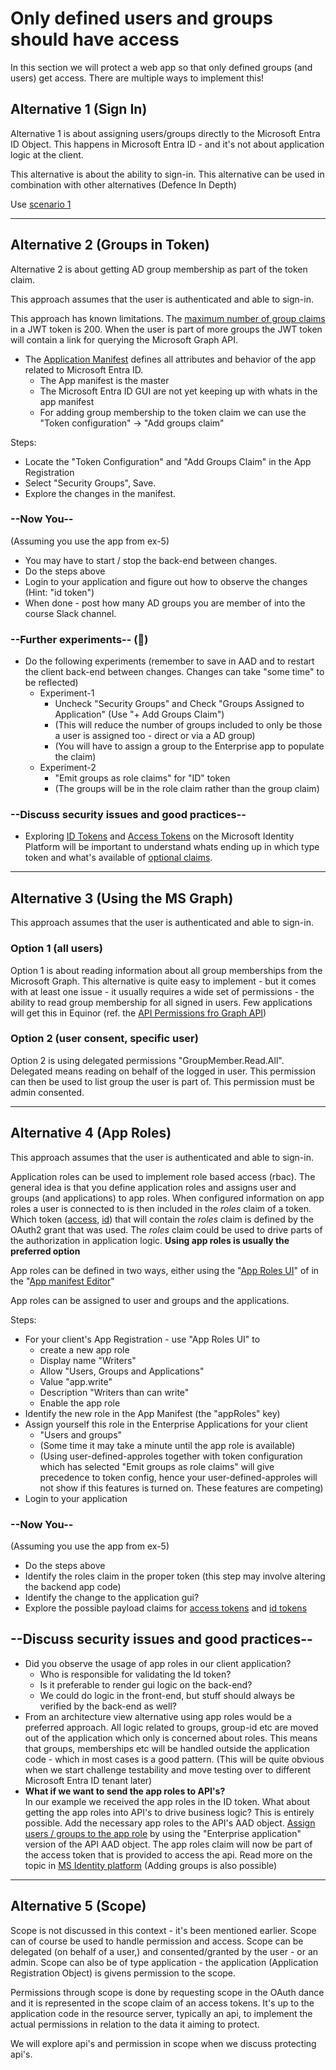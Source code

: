 <!-- markdownlint-disable MD034 MD024 -->

# Only defined users and groups should have access

In this section we will protect a web app so that only defined groups (and users) get access. There are multiple ways to implement this!

## Alternative 1 (Sign In)

Alternative 1 is about assigning users/groups directly to the Microsoft Entra ID Object. This happens in Microsoft Entra ID - and it's not about application logic at the client.

This alternative is about the ability to sign-in. This alternative can be used in combination with other alternatives (Defence In Depth)

Use [scenario 1](scenario_1.md)

----

## Alternative 2 (Groups in Token)

Alternative 2 is about getting AD group membership as part of the token claim.

This approach assumes that the user is authenticated and able to sign-in.

This approach has known limitations. The [maximum number of group claims](https://docs.microsoft.com/en-us/azure/active-directory/hybrid/how-to-connect-fed-group-claims#important-caveats-for-this-functionality) in a JWT token is 200. When the user is part of more groups the JWT token will contain a link for querying the Microsoft Graph API.

* The [Application Manifest](https://docs.microsoft.com/en-us/azure/active-directory/develop/reference-app-manifest) defines all attributes and behavior of the app related to Microsoft Entra ID.
  * The App manifest is the master
  * The Microsoft Entra ID GUI are not yet keeping up with whats in the app manifest
  * For adding group membership to the token claim we can use the "Token configuration" -> "Add groups claim"
  
Steps:

* Locate the "Token Configuration" and "Add Groups Claim" in the App Registration
* Select "Security Groups", Save.
* Explore the changes in the manifest.

### --Now You--

(Assuming you use the app from ex-5)

* You may have to start / stop the back-end between changes.
* Do the steps above
* Login to your application and figure out how to observe the changes (Hint: "id token")
* When done - post how many AD groups you are member of into the course Slack channel.

### --Further experiments-- (🥸)

* Do the following experiments (remember to save in AAD and to restart the client back-end between changes. Changes can take "some time" to be reflected)
  * Experiment-1
    * Uncheck "Security Groups" and Check "Groups Assigned to Application" (Use "+ Add Groups Claim")
    * (This will reduce the number of groups included to only be those a user is assigned too - direct or via a AD group)
    * (You will have to assign a group to the Enterprise app to populate the claim)
  * Experiment-2
    * "Emit groups as role claims" for "ID" token
    * (The groups will be in the role claim rather than the group claim)

### --Discuss security issues and good practices--

* Exploring [ID Tokens](https://docs.microsoft.com/en-us/azure/active-directory/develop/id-tokens) and [Access Tokens](https://docs.microsoft.com/en-us/azure/active-directory/develop/access-tokens) on the Microsoft Identity Platform will be important to understand whats ending up in which type token and what's available of [optional claims](https://docs.microsoft.com/en-us/azure/active-directory/develop/active-directory-optional-claims).

----

## Alternative 3 (Using the MS Graph)

This approach assumes that the user is authenticated and able to sign-in.

### Option 1 (all users)

Option 1 is about reading information about all group memberships from the Microsoft Graph. This alternative is quite easy to implement - but it comes with at least one issue - it usually requires a wide set of permissions - the ability to read group membership for all signed in users. Few applications will get this in Equinor (ref. the [API Permissions fro Graph API](https://docs.omnia.equinor.com/governance/iam/App-Admin-Consent/#api-permissions-for-graph-api))

### Option 2 (user consent, specific user)

Option 2 is using delegated permissions "GroupMember.Read.All". Delegated means reading on behalf of the logged in user. This permission can then be used to list group the user is part of. This permission must be admin consented.

----

## Alternative 4 (App Roles)

This approach assumes that the user is authenticated and able to sign-in.

Application roles can be used to implement role based access (rbac). The general idea is that you define application roles and assigns user and groups (and applications) to app roles. When configured information on app roles a user is connected to is then included in the _roles_ claim of a token. Which token ([access](https://docs.microsoft.com/en-us/azure/active-directory/develop/access-tokens#payload-claims), [id](https://docs.microsoft.com/en-us/azure/active-directory/develop/id-tokens#payload-claims)) that will contain the _roles_ claim is defined by the OAuth2 grant that was used. The _roles_ claim could be used to drive parts of the authorization in application logic. **Using app roles is usually the preferred option**

App roles can be defined in two ways, either using the "[App Roles UI](https://docs.microsoft.com/nb-no/azure/active-directory/develop/howto-add-app-roles-in-azure-ad-apps#app-roles-ui)" of in the "[App manifest Editor](https://docs.microsoft.com/nb-no/azure/active-directory/develop/howto-add-app-roles-in-azure-ad-apps#app-manifest-editor)"

App roles can be assigned to user and groups and the applications.

Steps:

* For your client's App Registration - use "App Roles UI" to
  * create a new app role
  * Display name "Writers"
  * Allow "Users, Groups and Applications"
  * Value "app.write"
  * Description "Writers than can write"
  * Enable the app role
* Identify the new role in the App Manifest (the "appRoles" key)
* Assign yourself this role in the Enterprise Applications for your client
  * "Users and groups"
  * (Some time it may take a minute until the app role is available)
  * (Using user-defined-approles together with token configuration which has selected "Emit groups as role claims" will give precedence to token config, hence your user-defined-approles will not show if this features is turned on. These features are competing)
* Login to your application

### --Now You--

(Assuming you use the app from ex-5)

* Do the steps above
* Identify the roles claim in the proper token (this step may involve altering the backend app code)
* Identify the change to the application gui?
* Explore the possible payload claims for [access tokens](https://docs.microsoft.com/en-us/azure/active-directory/develop/access-tokens#payload-claims) and [id tokens](https://docs.microsoft.com/en-us/azure/active-directory/develop/id-tokens#payload-claims)

## --Discuss security issues and good practices--

* Did you observe the usage of app roles in our client application?
  * Who is responsible for validating the Id token?
  * Is it preferable to render gui logic on the back-end?
  * We could do logic in the front-end, but stuff should always be verified by the back-end as well?
* From an architecture view alternative using app roles would be a preferred approach. All logic related to groups, group-id etc are moved out of the application which only is concerned about roles. This means that groups, memberships etc will be handled outside the application code - which in most cases is a good pattern. (This will be quite obvious when we start challenge testability and move testing over to different Microsoft Entra ID tenant later)
* **What if we want to send the app roles to API's?**</br> In our example we received the app roles in the ID token. What about getting the app roles into API's to drive business logic? This is entirely possible. Add the necessary app roles to the API's AAD object. [Assign users / groups to the app role](https://learn.microsoft.com/nb-no/azure/active-directory/develop/howto-add-app-roles-in-apps#assign-users-and-groups-to-roles) by using the "Enterprise application" version of the API AAD object. The app roles claim will now be part of the access token that is provided to access the api. Read more on the topic in [MS Identity platform](https://learn.microsoft.com/en-us/azure/active-directory/develop/howto-add-app-roles-in-apps#usage-scenario-of-app-roles) (Adding groups is also possible)

----

## Alternative 5 (Scope)

Scope is not discussed in this context - it's been mentioned earlier. Scope can of course be used to handle permission and access. Scope can be delegated (on behalf of a user,) and consented/granted by the user - or an admin. Scope can also be of type application - the application (Application Registration Object) is givens permission to the scope.

Permissions through scope is done by requesting scope in the OAuth dance and it is represented in the scope claim of an access tokens. It's up to the application code in the resource server, typically an api, to implement the actual permissions in relation to the data it aiming to protect.

We will explore api's and permission in scope when we discuss protecting api's.
